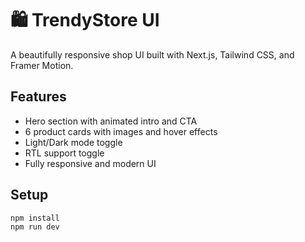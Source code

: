 # 🛍️ TrendyStore UI

A beautifully responsive shop UI built with Next.js, Tailwind CSS, and Framer Motion.

## Features

- Hero section with animated intro and CTA
- 6 product cards with images and hover effects
- Light/Dark mode toggle
- RTL support toggle
- Fully responsive and modern UI

## Setup

```bash
npm install
npm run dev
